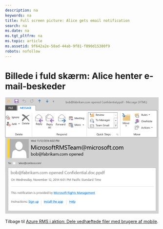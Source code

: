```yaml
---
description: na
keywords: na
title: Full screen picture: Alice gets email notification
search: na
ms.date: na
ms.tgt_pltfrm: na
ms.topic: article
ms.assetid: 9f642a2e-58ad-44ab-9f81-f890d15380f9
robots: nofollow
---
```

# Billede i fuld sk&#230;rm: Alice henter e-mail-beskeder
![](../Image/AzRMS_StoryboardEmaill4.PNG)

Tilbage til [Azure RMS i aktion: Dele vedhæftede filer med brugere af mobile](http://technet.microsoft.com/library/jj585026.aspx).

